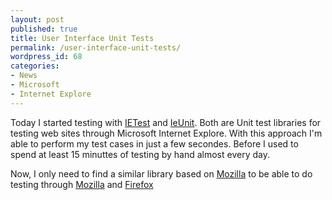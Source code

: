 ```yaml
---
layout: post
published: true
title: User Interface Unit Tests
permalink: /user-interface-unit-tests/
wordpress_id: 68
categories:
- News
- Microsoft
- Internet Explore
---
```



Today I started testing with <a href="http://ietest.sourceforge.net/">IETest</a> and <a href="http://ieunit.sourceforge.net/">IeUnit</a>. Both are Unit test libraries for testing web sites through Microsoft Internet Explore. With this approach I'm able to perform my test cases in just a few secondes. Before I used to spend at least 15 minuttes of testing by hand almost every day.


Now, I only need to find a similar library based on <a href="http://www.mozilla.org/en-US/">Mozilla</a> to be able to do testing through <a href="http://www.mozilla.org/en-US/">Mozilla</a> and <a href="http://www.mozilla.org/en-US/firefox/new/">Firefox</a>
